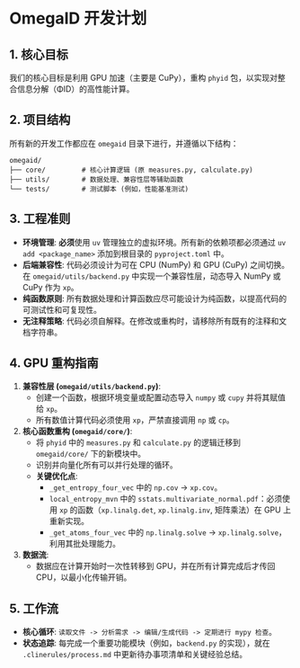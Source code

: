 # OmegaID 开发计划

## 1. 核心目标

我们的核心目标是利用 GPU 加速（主要是 CuPy），重构 `phyid` 包，以实现对整合信息分解（ΦID）的高性能计算。

## 2. 项目结构

所有新的开发工作都应在 `omegaid` 目录下进行，并遵循以下结构：

```plain
omegaid/
├── core/         # 核心计算逻辑 (原 measures.py, calculate.py)
├── utils/        # 数据处理、兼容性层等辅助函数
└── tests/        # 测试脚本 (例如，性能基准测试)
```

## 3. 工程准则

- **环境管理**: **必须**使用 `uv` 管理独立的虚拟环境。所有新的依赖项都必须通过 `uv add <package_name>` 添加到根目录的 `pyproject.toml` 中。
- **后端兼容性**: 代码必须设计为可在 CPU (NumPy) 和 GPU (CuPy) 之间切换。在 `omegaid/utils/backend.py` 中实现一个兼容性层，动态导入 NumPy 或 CuPy 作为 `xp`。
- **纯函数原则**: 所有数据处理和计算函数应尽可能设计为纯函数，以提高代码的可测试性和可复现性。
- **无注释策略**: 代码必须自解释。在修改或重构时，请移除所有既有的注释和文档字符串。

## 4. GPU 重构指南

1. **兼容性层 (`omegaid/utils/backend.py`)**:
    - 创建一个函数，根据环境变量或配置动态导入 `numpy` 或 `cupy` 并将其赋值给 `xp`。
    - 所有数值计算代码必须使用 `xp`，严禁直接调用 `np` 或 `cp`。
2. **核心函数重构 (`omegaid/core/`)**:
    - 将 `phyid` 中的 `measures.py` 和 `calculate.py` 的逻辑迁移到 `omegaid/core/` 下的新模块中。
    - 识别并向量化所有可以并行处理的循环。
    - **关键优化点**:
        - `_get_entropy_four_vec` 中的 `np.cov` -> `xp.cov`。
        - `local_entropy_mvn` 中的 `sstats.multivariate_normal.pdf`：必须使用 `xp` 的函数（`xp.linalg.det`, `xp.linalg.inv`, 矩阵乘法）在 GPU 上重新实现。
        - `_get_atoms_four_vec` 中的 `np.linalg.solve` -> `xp.linalg.solve`，利用其批处理能力。
3. **数据流**:
    - 数据应在计算开始时一次性转移到 GPU，并在所有计算完成后才传回 CPU，以最小化传输开销。

## 5. 工作流

- **核心循环**: `读取文件 -> 分析需求 -> 编辑/生成代码 -> 定期进行 mypy 检查`。
- **状态追踪**: 每完成一个重要功能模块（例如，`backend.py` 的实现），就在 `.clinerules/process.md` 中更新待办事项清单和关键经验总结。
